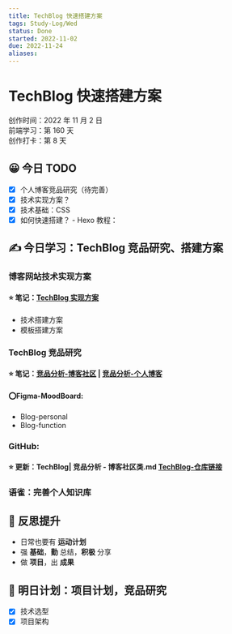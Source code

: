```yaml
---
title: TechBlog 快速搭建方案
tags: Study-Log/Wed
status: Done
started: 2022-11-02
due: 2022-11-24
aliases: 
---
```

# TechBlog 快速搭建方案
创作时间：2022 年 11 月 2 日  
前端学习：第 160 天  
创作打卡：第 8 天
## 😀 今日 TODO
- [x] 个人博客竞品研究（待完善）
- [x] 技术实现方案？
- [x] 技术基础：CSS
- [x] 如何快速搭建？ - Hexo 教程：
## ✍️ 今日学习：TechBlog 竞品研究、搭建方案
### 博客网站技术实现方案
#### ⭐ 笔记：[TechBlog 实现方案](https://www.yuque.com/docs/share/c7e65763-3226-4e41-8177-9ae02ea8518c?view=doc_embed)
- 技术搭建方案
- 模板搭建方案
### TechBlog 竞品研究
#### ⭐ 笔记：[竞品分析-博客社区](https://www.yuque.com/docs/share/8ef97df2-1863-4048-b9c9-b7c04776d9df?view=doc_embed) | [竞品分析-个人博客](https://www.yuque.com/docs/share/694d2eb1-4a7c-4481-bb86-68be680b89f4?view=doc_embed)
#### ⭕Figma-MoodBoard:
- Blog-personal
- Blog-function
### GitHub:
#### ⭐ 更新：TechBlog| 竞品分析 - 博客社区类.md [TechBlog-仓库链接](https://github.com/Jenniferwonder/TechBlog)
### 语雀：完善个人知识库
## 🔖 反思提升
- 日常也要有 **运动计划**
- 强 **基础**，**勤** 总结，**积极** 分享
- 做 **项目**，出 **成果**
## 🔖 明日计划：项目计划，竞品研究
- [x] 技术选型
- [x] 项目架构

